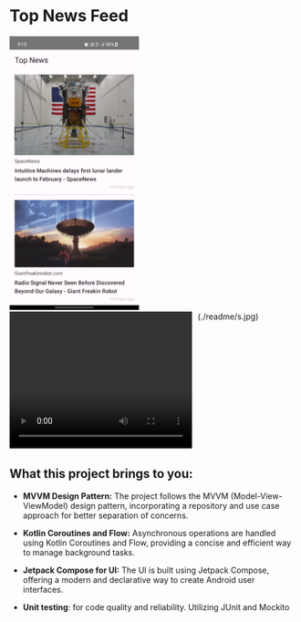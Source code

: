 # Top News Feed
<img src="./readme/ss.jpg" height="480"/>
<div style="display:flex;">
  <div style="flex:1;margin-right:5px;">
    <video width="320" height="240" controls>
      <source src="./readme/r_video.mp4" type="video/mp4">
    </video>
  </div>
  <div style="flex:1;margin-left:5px;">
    (./readme/s.jpg)
  </div>
</div>

## What this project brings to you:
- **MVVM Design Pattern:** The project follows the MVVM (Model-View-ViewModel) design pattern, incorporating a repository and use case approach for better separation of concerns.

- **Kotlin Coroutines and Flow:** Asynchronous operations are handled using Kotlin Coroutines and Flow, providing a concise and efficient way to manage background tasks.

- **Jetpack Compose for UI:** The UI is built using Jetpack Compose, offering a modern and declarative way to create Android user interfaces.

- **Unit testing**: for code quality and reliability. Utilizing JUnit and Mockito




